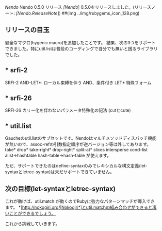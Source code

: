 *Nendo* Nendo 0.5.0 リリース
*[Nendo*] 0.5.0をリリースしました。(リリースノート: *[Nendo.ReleaseNote*])
##(img ../img/rubygems_icon_128.png)
## リリースの目玉
健全なマクロ(hygenic macro)を追加したことです。
結果、次の3つをサポートできました。特にutil.listは普段のコーディングで自分でも無いと困るライブラリでした。

## * srfi-2
SRFI-2 AND-LET*: ローカル束縛を伴う AND、条件付き LET* 特殊フォーム

## * srfi-26
SRFI-26 カリー化を伴わないパラメータ特殊化の記法 (cutとcute)

## * util.list
Gaucheのutil.listのサブセットです。Nendoはマルチメソッドディスパッチ機能が無いので、assoc-refの引数指定順序が逆バージョン等は外してあります。
take* drop* take-right* drop-right* split-at* slices intersperse cond-list alist->hashtable hash-table->hash-table が使えます。

ただ、サポートできたのはdefine-syntaxのみでレキシカルな構文定義(let-syntaxとletrec-syntax)は未だサポートできていません。

## 次の目標(let-syntaxとletrec-syntax)
これが動けば、util.match が動くのでRubyに強力なパターンマッチが導入できます。
*[http://nokogiri.org/|Nokogiri*]とutil.matchの組み合わせができると凄いことができるでしょう。

これから挑戦していきます。
